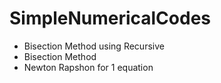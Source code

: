 # SimpleNumericalCodes


* Bisection Method using Recursive
* Bisection Method 
* Newton Rapshon for 1 equation
